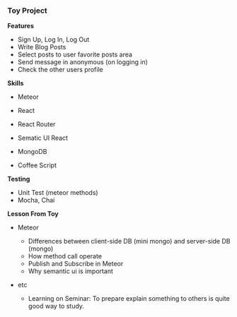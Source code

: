 ### Toy Project

__Features__

- Sign Up, Log In, Log Out
- Write Blog Posts
- Select posts to user favorite posts area 
- Send message in anonymous (on logging in)
- Check the other users profile



__Skills__

- Meteor
- React
- React Router
- Sematic UI React
- MongoDB

- Coffee Script

  

__Testing__

- Unit Test (meteor methods)
- Mocha, Chai



__Lesson From Toy__

- Meteor 
  - Differences between client-side DB (mini mongo) and server-side DB (mongo)
  - How method call operate
  - Publish and Subscribe in Meteor
  - Why semantic ui is important

- etc
  - Learning on Seminar: To prepare explain something to others is quite good way to study. 
